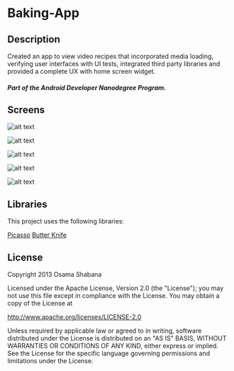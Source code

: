# Baking-App

## Description
Created an app to view video recipes that incorporated media loading, verifying user interfaces with UI tests, integrated third party libraries and provided a complete UX with home screen widget.

#### *Part of the Android Developer Nanodegree Program.*

## Screens
![alt text](https://github.com/osamashabana95/Baking-App/blob/master/Main.png)

![alt text](https://github.com/osamashabana95/Baking-App/blob/master/Details.png)

![alt text](https://github.com/osamashabana95/Baking-App/blob/master/Video.png)

![alt text](https://github.com/osamashabana95/Baking-App/blob/master/Main_tablet.png)

![alt text](https://github.com/osamashabana95/Baking-App/blob/master/Details_tablet.png)

## Libraries
This project uses the following libraries:

[Picasso](https://github.com/square/picasso)
[Butter Knife](https://github.com/JakeWharton/butterknife)

## License
Copyright 2013 Osama Shabana

Licensed under the Apache License, Version 2.0 (the "License");
you may not use this file except in compliance with the License.
You may obtain a copy of the License at

   http://www.apache.org/licenses/LICENSE-2.0

Unless required by applicable law or agreed to in writing, software
distributed under the License is distributed on an "AS IS" BASIS,
WITHOUT WARRANTIES OR CONDITIONS OF ANY KIND, either express or implied.
See the License for the specific language governing permissions and
limitations under the License.

